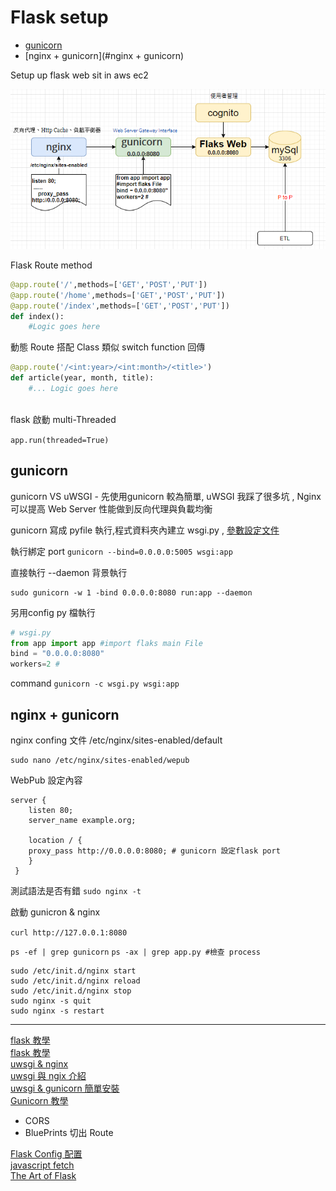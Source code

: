 

# Flask setup

- [gunicorn](#gunicorn )<br>
- [nginx + gunicorn](#nginx + gunicorn)<br>



Setup up flask web sit in aws ec2 <br>

![架構](img/flask_gunicorn_nginx.png)<p>

Flask Route method

```python
@app.route('/',methods=['GET','POST','PUT'])
@app.route('/home',methods=['GET','POST','PUT'])
@app.route('/index',methods=['GET','POST','PUT'])
def index():
	#Logic goes here
```

動態 Route 搭配 Class 類似 switch function 回傳

```python
@app.route('/<int:year>/<int:month>/<title>')
def article(year, month, title):
    #... Logic goes here
    
```

flask 啟動 multi-Threaded

`app.run(threaded=True)`

## gunicorn 

gunicorn VS uWSGI  - 先使用gunicorn  較為簡單, uWSGI  我踩了很多坑 , Nginx 可以提高 Web Server 性能做到反向代理與負載均衡

gunicorn 寫成 pyfile 執行,程式資料夾內建立 wsgi.py , [參數設定文件](https://docs.gunicorn.org/en/latest/settings.html#settings)

執行綁定 port `gunicorn --bind=0.0.0.0:5005 wsgi:app`

直接執行 --daemon 背景執行

```
sudo gunicorn -w 1 -bind 0.0.0.0:8080 run:app --daemon
```

另用config py 檔執行
```python
# wsgi.py
from app import app #import flaks main File
bind = "0.0.0.0:8080"
workers=2 #
```
command  `gunicorn -c wsgi.py wsgi:app`



## nginx + gunicorn

nginx confing 文件 /etc/nginx/sites-enabled/default 

```text
sudo nano /etc/nginx/sites-enabled/wepub
```

WebPub 設定內容 

```text
server {
    listen 80;
    server_name example.org;

    location / {
    proxy_pass http://0.0.0.0:8080; # gunicorn 設定flask port
    }
 }
```

測試語法是否有錯 `sudo nginx -t` 

 啟動 gunicron & nginx

`curl http://127.0.0.1:8080` 

`ps -ef | grep gunicorn`
`ps -ax | grep app.py #檢查 process`

```
sudo /etc/init.d/nginx start
sudo /etc/init.d/nginx reload
sudo /etc/init.d/nginx stop 
sudo nginx -s quit
sudo nginx -s restart
```

------

[flask 教學](https://hackmd.io/@shaoeChen/HJiZtEngG/https%3A%2F%2Fhackmd.io%2Fs%2FSJmhFpXmf)<br>[flask 教學](https://www.maxlist.xyz/?s=flask)<br>[uwsgi & nginx](https://www.maxlist.xyz/2020/06/17/flask-nginx-uwsgi-on-gcp/)<br>[uwsgi 與 ngix 介紹](https://www.maxlist.xyz/2020/05/06/flask-wsgi-nginx/)<br>[uwsgi & gunicorn 簡單安裝](https://zhuanlan.zhihu.com/p/50857407)<br>[Gunicorn 教學](https://andy6804tw.github.io/2020/04/10/gcp-gunicorn/#2-%E9%87%8D%E6%96%B0%E5%95%9F%E5%8B%95vm)

* CORS
* BluePrints 切出 Route

[Flask  Config 配置](https://spacewander.github.io/explore-flask-zh/5-configuration.html)<br>[javascript fetch](https://developer.mozilla.org/zh-TW/docs/Web/API/Fetch_API/Using_Fetch)<br>[The Art of Flask](https://hackersandslackers.com/flask-routes/)<br>

